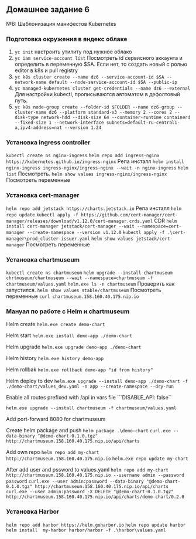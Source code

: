 ## Домашнее задание 6
№6: Шаблонизация манифестов Kubernetes

### Подготовка окружения в яндекс облаке

1. ```yc init``` настроить утилиту под нужное облако
2. ```yc iam service-account list``` Посмотреть id сервисного аккаунта и определить в переменную $SA. Если нет, то создать новый с ролью editor в k8s и pull registry
2. ```yc k8s cluster create --name dz6 --service-account-id $SA --network-name default --node-service-account-id $SA --public-ip```
3. ```yc managed-kubernetes cluster get-credentials --name dz6 --external``` Для настройки kubectl, прописываются автоматом в дефолтовый путь.
4. ```yc k8s node-group create --folder-id $FOLDER --name dz6-group --cluster-name dz6 --platform standard-v3 --memory 2 --cores 2 --disk-type network-hdd --disk-size 64 --container-runtime containerd --fixed-size 1 --network-interface subnets=default-ru-central1-a,ipv4-address=nat --version 1.24```

### Установка ingress controller

```kubectl create ns nginx-ingress``` 
```helm repo add ingress-nginx https://kubernetes.github.io/ingress-nginx``` Репа инсталл
```helm install nginx-ingress ingress-nginx/ingress-nginx --wait -n nginx-ingress```
```helm list``` Посмотреть.
```helm show values ingress-nginx/ingress-nginx``` Посмотреть переменные

### Установка cert-manager

```helm repo add jetstack https://charts.jetstack.io``` Репа инсталл
```helm repo update```
```kubectl apply -f https://github.com/cert-manager/cert-manager/releases/download/v1.12.0/cert-manager.crds.yaml``` CDR
```helm install cert-manager jetstack/cert-manager --wait --namespace=cert-manager --create-namespace --version v1.12.0```
```kubectl apply -f .\cert-manager\prod_cluster-issuer.yaml```
```helm show values jetstack/cert-manager``` Посмотреть переменные

### Установка chartmuseum

```kubectl create ns chartmuseum```
```helm upgrade --install chartmuseum chrtmuseum/chartmuseum --wait --namespace=chartmuseum -f chartmuseum/values.yaml```
```helm.exe ls -n chartmuseum``` Проверить как запустился.
```helm show values stable/chartmuseum``` Посмотреть переменные
```curl chartmuseum.158.160.40.175.nip.io```

### Мануал по работе с Helm и chartmuseum

Helm create
```helm.exe create demo-chart```

Helm start
```helm.exe install demo-app ./demo-chart```

Helm upgrade
```helm.exe upgrade demo-app ./demo-chart```

Helm history
```helm.exe history demo-app```

Helm rollbak
```helm.exe rollback demo-app "id from history"```

Helm deploy to dev
```helm.exe upgrade --install demo-app ./demo-chart -f ./demo-chart/values_dev.yaml -n app --create-namespace --dry-run```

Enable all routes prefixed with /api in vars file
```DISABLE_API: false``

```helm.exe upgrade --install chartmuseum -f chartmuseum/values.yaml```

Add port-forward 8080 for chartmuseum

Create helm package and push
```helm package .\demo-chart```
```curl.exe --data-binary "@demo-chart-0.1.0.tgz" http://chartmuseum.158.160.40.175.nip.io/api/charts```

Add  own repo
```helm repo add my-chart http://chartmuseum.158.160.40.175.nip.io```
```helm.exe repo update my-chart```

After add user and pssword to values.yaml
```helm repo add my-chart http://chartmuseum.158.160.40.175.nip.io --username admin --password password```
```curl.exe --user admin:password --data-binary "@demo-chart-0.1.0.tgz" http://chartmuseum.158.160.40.175.nip.io/api/charts```
```curl.exe --user admin:password -X DELETE "@demo-chart-0.1.0.tgz" http://chartmuseum.158.160.40.175.nip.io/api/charts/demo-chart/0.2.0```

### Установка Harbor
```helm repo add harbor https://helm.goharbor.io```
```helm repo update harbor```
```helm install  my-harbor harbor/harbor -f .\harbor\values.yaml```

